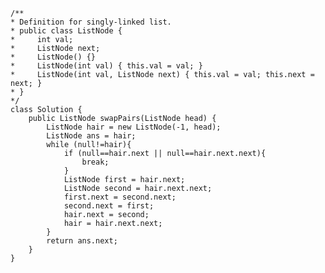     /**
    * Definition for singly-linked list.
    * public class ListNode {
    *     int val;
    *     ListNode next;
    *     ListNode() {}
    *     ListNode(int val) { this.val = val; }
    *     ListNode(int val, ListNode next) { this.val = val; this.next = next; }
    * }
    */
    class Solution {
        public ListNode swapPairs(ListNode head) {
            ListNode hair = new ListNode(-1, head);
            ListNode ans = hair;
            while (null!=hair){
                if (null==hair.next || null==hair.next.next){
                    break;
                }
                ListNode first = hair.next;
                ListNode second = hair.next.next;
                first.next = second.next;
                second.next = first;
                hair.next = second;
                hair = hair.next.next;
            }
            return ans.next;
        }
    }